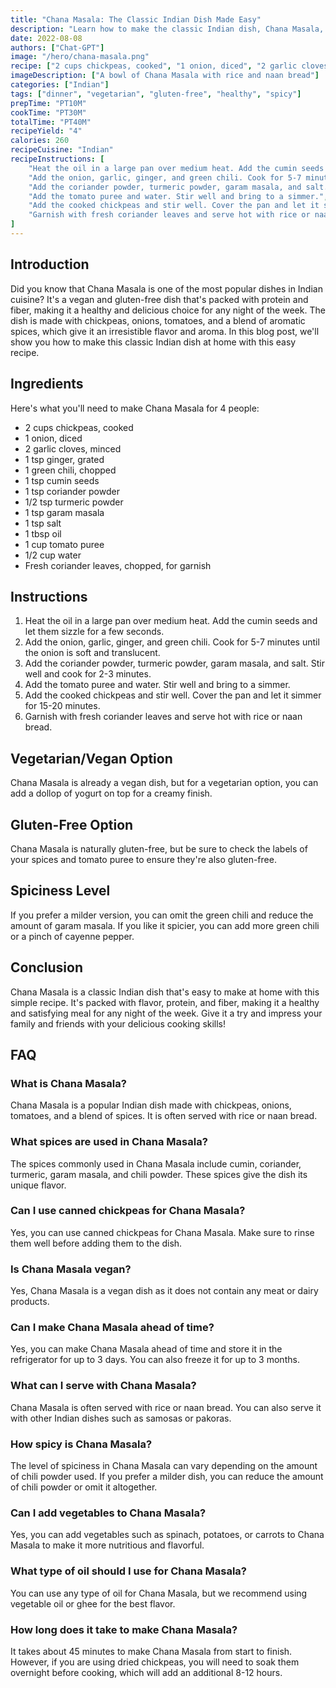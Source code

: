```yaml
---
title: "Chana Masala: The Classic Indian Dish Made Easy"
description: "Learn how to make the classic Indian dish, Chana Masala, at home with this easy recipe. Packed with flavor and nutrients, this dish is perfect for any night of the week."
date: 2022-08-08
authors: ["Chat-GPT"]
image: "/hero/chana-masala.png"
recipe: ["2 cups chickpeas, cooked", "1 onion, diced", "2 garlic cloves, minced", "1 tsp ginger, grated", "1 green chili, chopped", "1 tsp cumin seeds", "1 tsp coriander powder", "1/2 tsp turmeric powder", "1 tsp garam masala", "1 tsp salt", "1 tbsp oil", "1 cup tomato puree", "1/2 cup water", "Fresh coriander leaves, chopped, for garnish"]
imageDescription: ["A bowl of Chana Masala with rice and naan bread"]
categories: ["Indian"]
tags: ["dinner", "vegetarian", "gluten-free", "healthy", "spicy"]
prepTime: "PT10M"
cookTime: "PT30M"
totalTime: "PT40M"
recipeYield: "4"
calories: 260
recipeCuisine: "Indian"
recipeInstructions: [
    "Heat the oil in a large pan over medium heat. Add the cumin seeds and let them sizzle for a few seconds.",
    "Add the onion, garlic, ginger, and green chili. Cook for 5-7 minutes until the onion is soft and translucent.",
    "Add the coriander powder, turmeric powder, garam masala, and salt. Stir well and cook for 2-3 minutes.",
    "Add the tomato puree and water. Stir well and bring to a simmer.",
    "Add the cooked chickpeas and stir well. Cover the pan and let it simmer for 15-20 minutes.",
    "Garnish with fresh coriander leaves and serve hot with rice or naan bread."
]
---
```


## Introduction

Did you know that Chana Masala is one of the most popular dishes in Indian cuisine? It's a vegan and gluten-free dish that's packed with protein and fiber, making it a healthy and delicious choice for any night of the week. The dish is made with chickpeas, onions, tomatoes, and a blend of aromatic spices, which give it an irresistible flavor and aroma. In this blog post, we'll show you how to make this classic Indian dish at home with this easy recipe.

## Ingredients

Here's what you'll need to make Chana Masala for 4 people:

- 2 cups chickpeas, cooked
- 1 onion, diced
- 2 garlic cloves, minced
- 1 tsp ginger, grated
- 1 green chili, chopped
- 1 tsp cumin seeds
- 1 tsp coriander powder
- 1/2 tsp turmeric powder
- 1 tsp garam masala
- 1 tsp salt
- 1 tbsp oil
- 1 cup tomato puree
- 1/2 cup water
- Fresh coriander leaves, chopped, for garnish

## Instructions

1. Heat the oil in a large pan over medium heat. Add the cumin seeds and let them sizzle for a few seconds.
2. Add the onion, garlic, ginger, and green chili. Cook for 5-7 minutes until the onion is soft and translucent.
3. Add the coriander powder, turmeric powder, garam masala, and salt. Stir well and cook for 2-3 minutes.
4. Add the tomato puree and water. Stir well and bring to a simmer.
5. Add the cooked chickpeas and stir well. Cover the pan and let it simmer for 15-20 minutes.
6. Garnish with fresh coriander leaves and serve hot with rice or naan bread.

## Vegetarian/Vegan Option

Chana Masala is already a vegan dish, but for a vegetarian option, you can add a dollop of yogurt on top for a creamy finish.

## Gluten-Free Option

Chana Masala is naturally gluten-free, but be sure to check the labels of your spices and tomato puree to ensure they're also gluten-free.

## Spiciness Level

If you prefer a milder version, you can omit the green chili and reduce the amount of garam masala. If you like it spicier, you can add more green chili or a pinch of cayenne pepper.

## Conclusion

Chana Masala is a classic Indian dish that's easy to make at home with this simple recipe. It's packed with flavor, protein, and fiber, making it a healthy and satisfying meal for any night of the week. Give it a try and impress your family and friends with your delicious cooking skills!

## FAQ

### What is Chana Masala?

Chana Masala is a popular Indian dish made with chickpeas, onions, tomatoes, and a blend of spices. It is often served with rice or naan bread.

### What spices are used in Chana Masala?

The spices commonly used in Chana Masala include cumin, coriander, turmeric, garam masala, and chili powder. These spices give the dish its unique flavor.

### Can I use canned chickpeas for Chana Masala?

Yes, you can use canned chickpeas for Chana Masala. Make sure to rinse them well before adding them to the dish.

### Is Chana Masala vegan?

Yes, Chana Masala is a vegan dish as it does not contain any meat or dairy products.

### Can I make Chana Masala ahead of time?

Yes, you can make Chana Masala ahead of time and store it in the refrigerator for up to 3 days. You can also freeze it for up to 3 months.

### What can I serve with Chana Masala?

Chana Masala is often served with rice or naan bread. You can also serve it with other Indian dishes such as samosas or pakoras.

### How spicy is Chana Masala?

The level of spiciness in Chana Masala can vary depending on the amount of chili powder used. If you prefer a milder dish, you can reduce the amount of chili powder or omit it altogether.

### Can I add vegetables to Chana Masala?

Yes, you can add vegetables such as spinach, potatoes, or carrots to Chana Masala to make it more nutritious and flavorful.

### What type of oil should I use for Chana Masala?

You can use any type of oil for Chana Masala, but we recommend using vegetable oil or ghee for the best flavor.

### How long does it take to make Chana Masala?

It takes about 45 minutes to make Chana Masala from start to finish. However, if you are using dried chickpeas, you will need to soak them overnight before cooking, which will add an additional 8-12 hours.